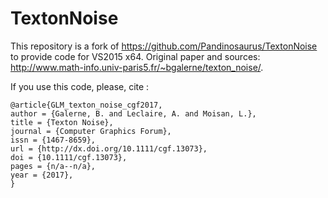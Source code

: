 # TextonNoise
This repository is a fork of https://github.com/Pandinosaurus/TextonNoise to provide code for VS2015 x64.
Original paper and sources: http://www.math-info.univ-paris5.fr/~bgalerne/texton_noise/.




If you use this code, please, cite :

```
@article{GLM_texton_noise_cgf2017,
author = {Galerne, B. and Leclaire, A. and Moisan, L.},
title = {Texton Noise},
journal = {Computer Graphics Forum},
issn = {1467-8659},
url = {http://dx.doi.org/10.1111/cgf.13073},
doi = {10.1111/cgf.13073},
pages = {n/a--n/a},
year = {2017},
}
```
